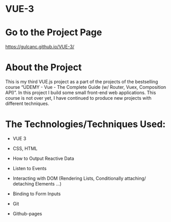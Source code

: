 # VUE-3

# Go to the Project Page
https://gulcanc.github.io/VUE-3/

# About the Project
This is my third VUE.js project as a part of the projects of the bestselling course “UDEMY - Vue - The Complete Guide (w/ Router, Vuex, Composition API)”. In this project I build some small front-end web applications.
This course is not over yet, I have continued to produce new projects with different techniques. 

# The Technologies/Techniques Used:
* VUE 3

* CSS, HTML

* How to Output Reactive Data

* Listen to Events

* Interacting with DOM (Rendering Lists, Conditionally attaching/ detaching Elements ...)

* Binding to Form Inputs

* Git

* Github-pages


